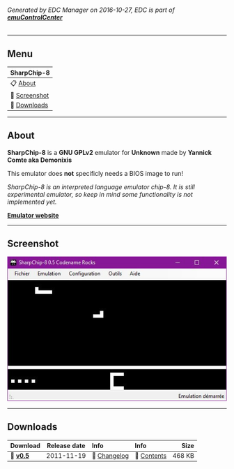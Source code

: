 ###### Generated by EDC Manager on 2016-10-27, EDC is part of [**emuControlCenter**](https://github.com/PhoenixInteractiveNL/emuControlCenter/wiki)
***
## Menu
| **SharpChip-8** |
|:---------|
| :clipboard: [About](#about) |
| :sunrise: [Screenshot](#screenshot) |
| :floppy_disk: [Downloads](#downloads) |
***
## About
**SharpChip-8** is a **GNU GPLv2** emulator for **Unknown** made by **Yannick Comte aka Demonixis**

This emulator does **not** specificly needs a BIOS image to run!

_SharpChip-8 is an interpreted language emulator chip-8. It is still experimental emulator, so keep in mind some functionality is not implemented yet._

[**Emulator website**](http://sharpchip8.codeplex.com/)
***
## Screenshot
![](https://raw.githubusercontent.com/PhoenixInteractiveNL/edc-masterhook/master/downloadhooks/sharpchip8/sharpchip8_screen.jpg)
***
## Downloads
| Download | Release date  | Info       | Info       | Size       |
|:---------|:-------------:|:-----------|:-----------|-----------:|
| :floppy_disk: [**v0.5**](https://github.com/PhoenixInteractiveNL/edc-repo0002/raw/master/sharpchip8/0.5.7z) | 2011-11-19 | :page_facing_up: [Changelog](https://github.com/PhoenixInteractiveNL/edc-repo0002/blob/master/sharpchip8/0.5_changelog.txt) | :mag_right: [Contents](https://github.com/PhoenixInteractiveNL/edc-repo0002/blob/master/sharpchip8/0.5_contents.txt) | 468 KB |
